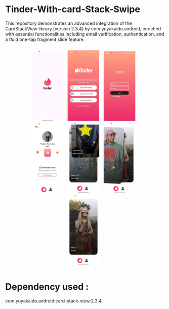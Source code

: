 # Tinder-With-card-Stack-Swipe
This repository demonstrates an advanced integration of the CardStackView library (version 2.3.4) by com.yuyakaido.android, enriched with essential functionalities including email verification, authentication, and a fluid one-tap fragment slide feature.

<div align="center" style="padding: 10px;">
    <img src="https://github.com/PrashantX02/Tinder-With-card-Stack-Swipe/blob/main/tinder_1.png" alt="Image 1" width="100" style="margin-right: 10px;">
    <img src="https://github.com/PrashantX02/Tinder-With-card-Stack-Swipe/blob/main/tinder_2.png" alt="Image 2" width="100" style="margin-right: 10px;">
    <img src="https://github.com/PrashantX02/Tinder-With-card-Stack-Swipe/blob/main/tinder_3.png" alt="Image 3" width="100" style="margin-right: 10px;">
    <br>
    <img src="https://github.com/PrashantX02/Tinder-With-card-Stack-Swipe/blob/main/tinder_4.png" alt="Image 4" width="100" style="margin-right: 10px;">
    <img src="https://github.com/PrashantX02/Tinder-With-card-Stack-Swipe/blob/main/tinder_5.png" alt="Image 5" width="100" style="margin-right: 10px;">
    <img src="https://github.com/PrashantX02/Tinder-With-card-Stack-Swipe/blob/main/tinder_6.png" alt="Image 6" width="100" style="margin-right: 10px;">
    <br>
    <img src="https://github.com/PrashantX02/Tinder-With-card-Stack-Swipe/blob/main/tinder_7.png" alt="Image 7" width="100" style="margin-right: 10px;">
</div>

# Dependency used : 
com.yuyakaido.android:card-stack-view:2.3.4
